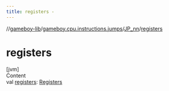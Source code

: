 ```yaml
---
title: registers -
---
```

//[gameboy-lib](../../index.md)/[gameboy.cpu.instructions.jumps](../index.md)/[JP_nn](index.md)/[registers](registers.md)



# registers  
[jvm]  
Content  
val [registers](registers.md): [Registers](../../gameboy.cpu/-registers/index.md)  



